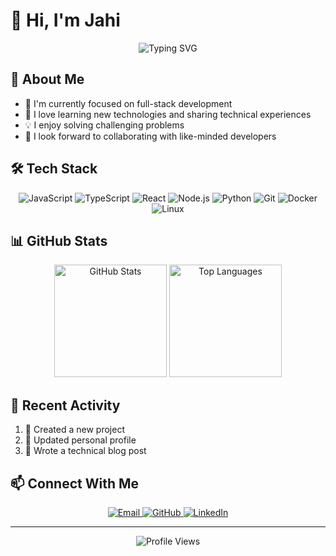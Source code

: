 # 👋 Hi, I'm Jahi

<div align="center">
  <img src="https://readme-typing-svg.herokuapp.com?font=Fira+Code&pause=1000&color=2D9EF7&center=true&vCenter=true&width=435&lines=Code+and+live" alt="Typing SVG" />
</div>

## 🚀 About Me

- 🔭 I'm currently focused on full-stack development
- 🌱 I love learning new technologies and sharing technical experiences
- 💡 I enjoy solving challenging problems
- 🤝 I look forward to collaborating with like-minded developers

## 🛠️ Tech Stack

<div align="center">
  <img src="https://img.shields.io/badge/-JavaScript-F7DF1E?style=flat-square&logo=javascript&logoColor=black" alt="JavaScript" />
  <img src="https://img.shields.io/badge/-TypeScript-3178C6?style=flat-square&logo=typescript&logoColor=white" alt="TypeScript" />
  <img src="https://img.shields.io/badge/-React-61DAFB?style=flat-square&logo=react&logoColor=black" alt="React" />
  <img src="https://img.shields.io/badge/-Node.js-339933?style=flat-square&logo=node.js&logoColor=white" alt="Node.js" />
  <img src="https://img.shields.io/badge/-Python-3776AB?style=flat-square&logo=python&logoColor=white" alt="Python" />
  <img src="https://img.shields.io/badge/-Git-F05032?style=flat-square&logo=git&logoColor=white" alt="Git" />
  <img src="https://img.shields.io/badge/-Docker-2496ED?style=flat-square&logo=docker&logoColor=white" alt="Docker" />
  <img src="https://img.shields.io/badge/-Linux-FCC624?style=flat-square&logo=linux&logoColor=black" alt="Linux" />
</div>

## 📊 GitHub Stats

<div align="center">
  <img height="180em" src="https://github-readme-stats.vercel.app/api?username=jiahuipang&show_icons=true&theme=radical&include_all_commits=true&count_private=true" alt="GitHub Stats" />
  <img height="180em" src="https://github-readme-stats.vercel.app/api/top-langs/?username=jiahuipang&layout=compact&langs_count=7&theme=radical" alt="Top Languages" />
</div>

## 🌟 Recent Activity

<!--START_SECTION:activity-->
1. 🎉 Created a new project
2. 🔄 Updated personal profile
3. 📝 Wrote a technical blog post
<!--END_SECTION:activity-->

## 📫 Connect With Me

<div align="center">
  <a href="mailto:your.email@example.com">
    <img src="https://img.shields.io/badge/-Email-D14836?style=flat-square&logo=gmail&logoColor=white" alt="Email" />
  </a>
  <a href="https://github.com/jiahuipang">
    <img src="https://img.shields.io/badge/-GitHub-181717?style=flat-square&logo=github&logoColor=white" alt="GitHub" />
  </a>
  <a href="https://linkedin.com/in/your-profile">
    <img src="https://img.shields.io/badge/-LinkedIn-0077B5?style=flat-square&logo=linkedin&logoColor=white" alt="LinkedIn" />
  </a>
</div>

---

<div align="center">
  <img src="https://komarev.com/ghpvc/?username=jiahuipang&color=blueviolet&style=flat-square" alt="Profile Views" />
</div>

<!--
**jiahuipang/jiahuipang** is a ✨ _special_ ✨ repository because its `README.md` (this file) appears on your GitHub profile.

Here are some ideas to get you started:

- 🔭 I'm currently working on ...
- 🌱 I'm currently learning ...
- 👯 I'm looking to collaborate on ...
- 🤔 I'm looking for help with ...
- 💬 Ask me about ...
- 📫 How to reach me: ...
- 😄 Pronouns: ...
- ⚡ Fun fact: ...
-->
